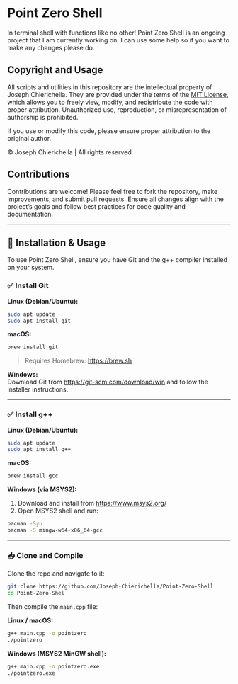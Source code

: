 # Point Zero Shell
In terminal shell with functions like no other!
Point Zero Shell is an ongoing project that I am currently working on. I can use some help so if you want to make any changes please do.

## Copyright and Usage

All scripts and utilities in this repository are the intellectual property of Joseph Chierichella. They are provided under the terms of the [MIT License](LICENSE), which allows you to freely view, modify, and redistribute the code with proper attribution. Unauthorized use, reproduction, or misrepresentation of authorship is prohibited.

If you use or modify this code, please ensure proper attribution to the original author.

© Joseph Chierichella | All rights reserved

## Contributions

Contributions are welcome! Please feel free to fork the repository, make improvements, and submit pull requests. Ensure all changes align with the project’s goals and follow best practices for code quality and documentation. 

---

## 🔧 Installation & Usage

To use Point Zero Shell, ensure you have Git and the g++ compiler installed on your system.

### ✅ Install Git

**Linux (Debian/Ubuntu):**
```bash
sudo apt update
sudo apt install git
```

**macOS:**
```bash
brew install git
```

> Requires Homebrew: https://brew.sh

**Windows:**  
Download Git from https://git-scm.com/download/win and follow the installer instructions.

---

### ✅ Install g++

**Linux (Debian/Ubuntu):**
```bash
sudo apt update
sudo apt install g++
```

**macOS:**
```bash
brew install gcc
```

**Windows (via MSYS2):**
1. Download and install from https://www.msys2.org/
2. Open MSYS2 shell and run:
```bash
pacman -Syu
pacman -S mingw-w64-x86_64-gcc
```

---

### 📥 Clone and Compile

Clone the repo and navigate to it:

```bash
git clone https://github.com/Joseph-Chierichella/Point-Zero-Shell
cd Point-Zero-Shel
```

Then compile the `main.cpp` file:

**Linux / macOS:**
```bash
g++ main.cpp -o pointzero
./pointzero
```

**Windows (MSYS2 MinGW shell):**
```bash
g++ main.cpp -o pointzero.exe
./pointzero.exe
```
